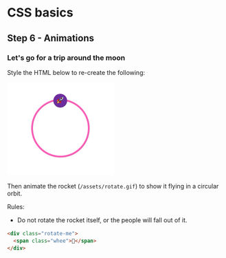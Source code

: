 # CSS basics

## Step 6 - Animations

### Let's go for a trip around the moon

Style the HTML below to re-create the following: 

<img src="/assets/rotate.gif" width="250px" alt="Showing The span flying in a circular orbit">

Then animate the rocket (`/assets/rotate.gif`) to show it flying in a circular orbit.

Rules: 
* Do not rotate the rocket itself, or the people will fall out of it.

```html
<div class="rotate-me">
  <span class="whee">🚀</span>
</div>
```

